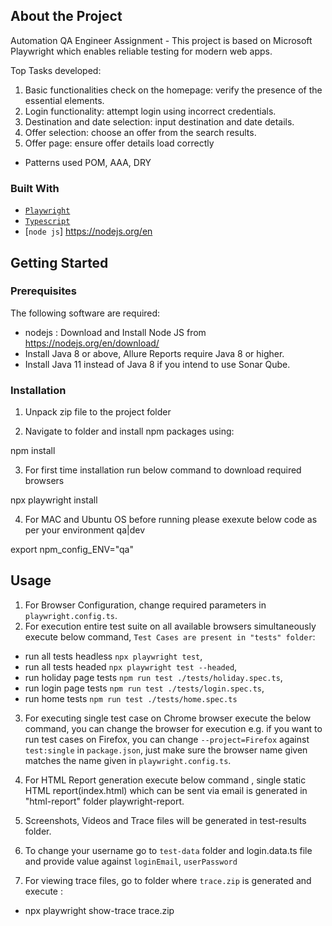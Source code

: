 

<!-- ABOUT THE PROJECT -->

## About the Project

Automation QA Engineer Assignment - This project is based on Microsoft Playwright which enables reliable testing for modern web apps.

Top Tasks developed:

1. Basic functionalities check on the homepage: verify the presence of the essential
elements.
2. Login functionality: attempt login using incorrect credentials.
3. Destination and date selection: input destination and date details.
4. Offer selection: choose an offer from the search results.
5. Offer page: ensure offer details load correctly

- Patterns used POM, AAA, DRY 

### Built With

- [`Playwright`](https://playwright.dev)
- [`Typescript`](https://www.typescriptlang.org/)
- [`node js`] https://nodejs.org/en

## Getting Started


### Prerequisites

The following software are required:

- nodejs : Download and Install Node JS from
  https://nodejs.org/en/download/
- Install Java 8 or above, Allure Reports require Java 8 or higher.
- Install Java 11 instead of Java 8 if you intend to use Sonar Qube.


### Installation

1. Unpack zip file to the project folder

2. Navigate to folder and install npm packages using:

npm install

3. For first time installation run below command to download required browsers

npx playwright install

4. For MAC and Ubuntu OS before running please exexute below code as per your environment qa|dev

export npm_config_ENV="qa"


<!-- USAGE EXAMPLES-->

## Usage

1. For Browser Configuration, change required parameters in `playwright.config.ts`.
2. For execution entire test suite on all available browsers simultaneously execute below command, `Test Cases are present in "tests" folder`:

- run all tests headless `npx playwright test`,
- run all tests headed `npx playwright test --headed`,
- run holiday page tests `npm run test ./tests/holiday.spec.ts`,
- run login page tests `npm run test ./tests/login.spec.ts`,
- run home tests `npm run test ./tests/home.spec.ts`


3. For executing single test case on Chrome browser execute the below command, you can change the browser for execution e.g. if you want to run test cases on Firefox, you can change `--project=Firefox` against `test:single` in `package.json`, just make sure the browser name given matches the name given in `playwright.config.ts`.

4. For HTML Report generation execute below command , single static HTML report(index.html) which can be sent via email is generated in "html-report" folder playwright-report.
5. Screenshots, Videos and Trace files will be generated in test-results folder.
6. To change your username go to `test-data` folder and login.data.ts file and provide value against `loginEmail`, `userPassword`
7. For viewing trace files, go to folder where `trace.zip` is generated and execute :

- npx playwright show-trace trace.zip

